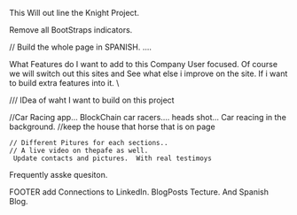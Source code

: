 This Will out line the Knight Project. 

 Remove all BootStraps indicators. 

  // Build the whole page in SPANISH.  .... 


 What Features do I want to add to this Company
  User focused.  Of course we will switch out this sites and See what else i improve on the site. 
   If i want to build extra features into it. \

   /// IDea of waht I want to build on this project

   //Car Racing app... BlockChain car racers.... 
    heads shot... Car reacing in the background.
    //keep the house that horse that is on page

    // Different Pitures for each sections.. 
    // A live video on thepafe as well. 
     Update contacts and pictures.  With real testimoys  

 Frequently asske quesiton.  


  FOOTER
   add Connections to LinkedIn.
   BlogPosts Tecture. And Spanish Blog.